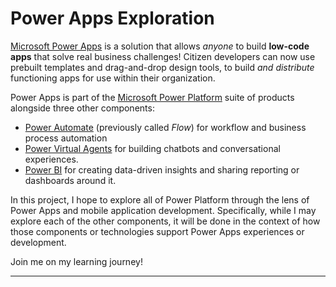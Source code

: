 # Power Apps Exploration

[Microsoft Power Apps](https://powerapps.microsoft.com/en-us?WT.mc_id=github-0000-ninarasi) is a solution that allows _anyone_ to build **low-code apps** that solve real business challenges! Citizen developers can now use prebuilt templates and drag-and-drop design tools, to build _and distribute_ functioning apps for use within their organization.

Power Apps is part of the [Microsoft Power Platform](https://powerplatform.microsoft.com/en-us?WT.mc_id=github-0000-ninarasi/) suite of products alongside three other components:

 * [Power Automate](https://flow.microsoft.com/?WT.mc_id=github-0000--ninarasi) (previously called _Flow_) for workflow and business process automation
 * [Power Virtual Agents](https://powervirtualagents.microsoft.com/?WT.mc_id=github-0000-ninarasi) for building chatbots and conversational experiences.
 * [Power BI](https://powerbi.microsoft.com/?WT.mc_id=github-0000-ninarasi) for creating data-driven insights and sharing reporting or dashboards around it.

In this project, I hope to explore all of Power Platform through the lens of Power Apps and mobile application development. Specifically, while I may explore each of the other components, it will be done in the context of how those components or technologies support Power Apps experiences or development.

Join me on my learning journey!

--- 